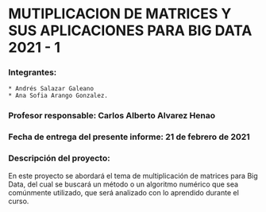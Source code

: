 # MUTIPLICACION DE MATRICES Y SUS APLICACIONES PARA BIG DATA 2021 - 1

### Integrantes:

```
* Andrés Salazar Galeano
* Ana Sofia Arango Gonzalez.
```

### Profesor responsable: Carlos Alberto Alvarez Henao

### Fecha de entrega del presente informe: 21 de febrero de 2021

### Descripción del proyecto:

En este proyecto se abordará el tema de multiplicación de matrices para Big Data, del cual se buscará un método o un algoritmo numérico que sea comúnmente utilizado, que será analizado con lo aprendido durante el curso.
